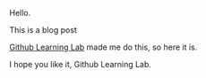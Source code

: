 Hello.

This is a blog post

[Github Learning Lab](https://github.com/marketplace/github-learning-lab) made me do this, so here it is.

I hope you like it, Github Learning Lab.
